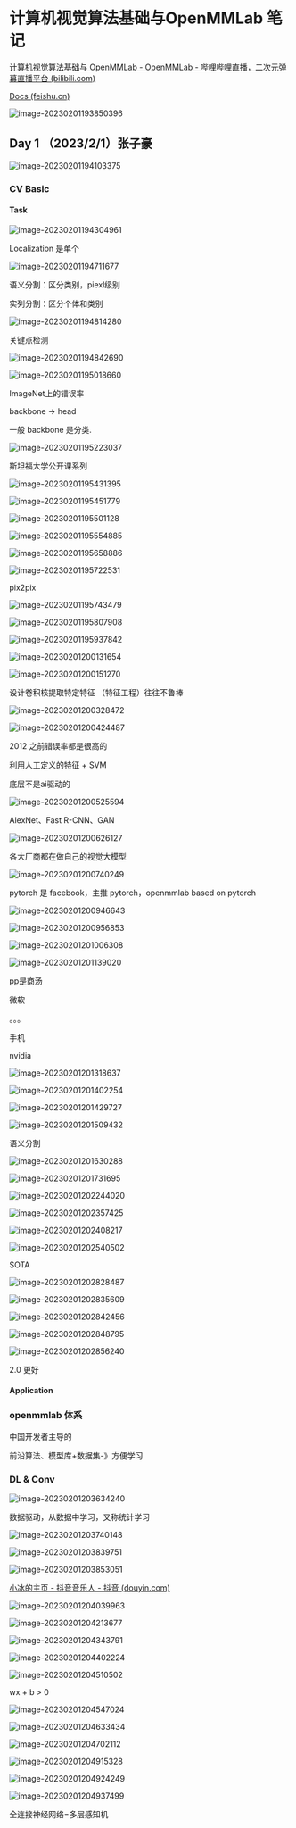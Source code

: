 # 计算机视觉算法基础与OpenMMLab 笔记

[计算机视觉算法基础与 OpenMMLab - OpenMMLab - 哔哩哔哩直播，二次元弹幕直播平台 (bilibili.com)](https://live.bilibili.com/24790263)

[Docs (feishu.cn)](https://aicarrier.feishu.cn/docs/doccnP7NPMfRr9TAcwRsPKgkOgc)

![image-20230201193850396](figs/readme/image-20230201193850396.png)

## Day 1 （2023/2/1）张子豪

![image-20230201194103375](figs/readme/image-20230201194103375.png)



### CV Basic

#### Task

![image-20230201194304961](figs/readme/image-20230201194304961.png)

Localization 是单个

![image-20230201194711677](figs/readme/image-20230201194711677.png)

语义分割：区分类别，piexl级别

实列分割：区分个体和类别

![image-20230201194814280](figs/readme/image-20230201194814280.png)

关键点检测

![image-20230201194842690](figs/readme/image-20230201194842690.png)



![image-20230201195018660](figs/readme/image-20230201195018660.png)

ImageNet上的错误率

backbone -> head

一般 backbone 是分类.

![image-20230201195223037](figs/readme/image-20230201195223037.png)

斯坦福大学公开课系列

![image-20230201195431395](figs/readme/image-20230201195431395.png)



![image-20230201195451779](figs/readme/image-20230201195451779.png)



![image-20230201195501128](figs/readme/image-20230201195501128.png)



![image-20230201195554885](figs/readme/image-20230201195554885.png)



![image-20230201195658886](figs/readme/image-20230201195658886.png)



![image-20230201195722531](figs/readme/image-20230201195722531.png)

pix2pix

![image-20230201195743479](figs/readme/image-20230201195743479.png)



![image-20230201195807908](figs/readme/image-20230201195807908.png)



![image-20230201195937842](figs/readme/image-20230201195937842.png)



![image-20230201200131654](figs/readme/image-20230201200131654.png)



![image-20230201200151270](figs/readme/image-20230201200151270.png)

设计卷积核提取特定特征 （特征工程）往往不鲁棒

![image-20230201200328472](figs/readme/image-20230201200328472.png)





![image-20230201200424487](figs/readme/image-20230201200424487.png)

2012 之前错误率都是很高的

利用人工定义的特征 + SVM

底层不是ai驱动的

![image-20230201200525594](figs/readme/image-20230201200525594.png)

AlexNet、Fast R-CNN、GAN

![image-20230201200626127](figs/readme/image-20230201200626127.png)

各大厂商都在做自己的视觉大模型

![image-20230201200740249](figs/readme/image-20230201200740249.png)

pytorch 是 facebook，主推 pytorch，openmmlab based on pytorch

![image-20230201200946643](figs/readme/image-20230201200946643.png)

![image-20230201200956853](figs/readme/image-20230201200956853.png)

![image-20230201201006308](figs/readme/image-20230201201006308.png)



![image-20230201201139020](figs/readme/image-20230201201139020.png)

pp是商汤

微软

。。。

手机

nvidia

![image-20230201201318637](figs/readme/image-20230201201318637.png)



![image-20230201201402254](figs/readme/image-20230201201402254.png)



![image-20230201201429727](figs/readme/image-20230201201429727.png)



![image-20230201201509432](figs/readme/image-20230201201509432.png)

语义分割

![image-20230201201630288](figs/readme/image-20230201201630288.png)



![image-20230201201731695](figs/readme/image-20230201201731695.png)



![image-20230201202244020](figs/readme/image-20230201202244020.png)



![image-20230201202357425](figs/readme/image-20230201202357425.png)



![image-20230201202408217](figs/readme/image-20230201202408217.png)



![image-20230201202540502](figs/readme/image-20230201202540502.png)

SOTA

![image-20230201202828487](figs/readme/image-20230201202828487.png)





![image-20230201202835609](figs/readme/image-20230201202835609.png)



![image-20230201202842456](figs/readme/image-20230201202842456.png)



![image-20230201202848795](figs/readme/image-20230201202848795.png)



![image-20230201202856240](figs/readme/image-20230201202856240.png)

2.0 更好



#### Application



### openmmlab 体系

中国开发者主导的

前沿算法、模型库+数据集-》方便学习





### DL & Conv



![image-20230201203634240](figs/readme/image-20230201203634240.png)

数据驱动，从数据中学习，又称统计学习

![image-20230201203740148](figs/readme/image-20230201203740148.png)



![image-20230201203839751](figs/readme/image-20230201203839751.png)



![image-20230201203853051](figs/readme/image-20230201203853051.png)

[小冰的主页 - 抖音音乐人 - 抖音 (douyin.com)](https://www.douyin.com/user/MS4wLjABAAAA_FX11UDBw7gopcoMWiGn1b8DgdPv5z4Lh_fN5V-WsuQ)

![image-20230201204039963](figs/readme/image-20230201204039963.png)



![image-20230201204213677](figs/readme/image-20230201204213677.png)



![image-20230201204343791](figs/readme/image-20230201204343791.png)



![image-20230201204402224](figs/readme/image-20230201204402224.png)



![image-20230201204510502](figs/readme/image-20230201204510502.png)

wx + b > 0

![image-20230201204547024](figs/readme/image-20230201204547024.png)



![image-20230201204633434](figs/readme/image-20230201204633434.png)



![image-20230201204702112](figs/readme/image-20230201204702112.png)



![image-20230201204915328](figs/readme/image-20230201204915328.png)



![image-20230201204924249](figs/readme/image-20230201204924249.png)



![image-20230201204937499](figs/readme/image-20230201204937499.png)

全连接神经网络=多层感知机

